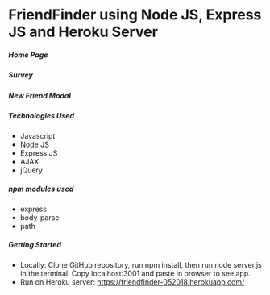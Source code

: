 # FriendFinder using Node JS, Express JS and Heroku Server

##### Home Page

##### Survey

##### New Friend Modal

##### Technologies Used
* Javascript
* Node JS
* Express JS
* AJAX
* jQuery

##### npm modules used
* express
* body-parse
* path

##### Getting Started
* Locally: Clone GitHub repository, run npm install, then run node server.js in the terminal. Copy localhost:3001 and paste in browser to see app.
* Run on Heroku server: https://friendfinder-052018.herokuapp.com/

